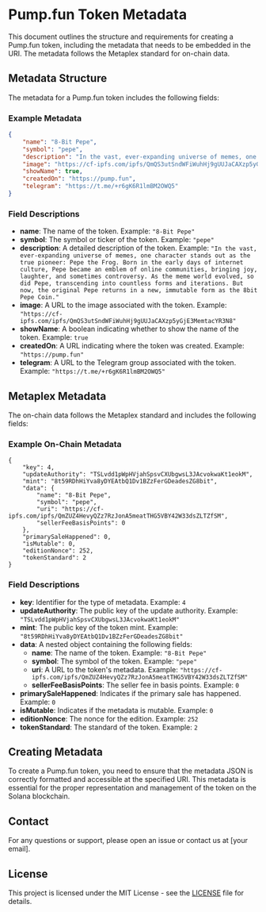 # Pump.fun Token Metadata

This document outlines the structure and requirements for creating a Pump.fun token, including the metadata that needs to be embedded in the URI. The metadata follows the Metaplex standard for on-chain data.

## Metadata Structure

The metadata for a Pump.fun token includes the following fields:

### Example Metadata

```json
{
    "name": "8-Bit Pepe",
    "symbol": "pepe",
    "description": "In the vast, ever-expanding universe of memes, one character stands out as the true pioneer: Pepe the Frog. Born in the early days of internet culture, Pepe became an emblem of online communities, bringing joy, laughter, and sometimes controversy. As the meme world evolved, so did Pepe, transcending into countless forms and iterations. But now, the original Pepe returns in a new, immutable form as the 8bit Pepe Coin.",
    "image": "https://cf-ipfs.com/ipfs/QmQS3utSndWFiWuhHj9gUUJaCAXzp5yGjE3MemtacYR3N8",
    "showName": true,
    "createdOn": "https://pump.fun",
    "telegram": "https://t.me/+r6gK6R1lmBM2OWQ5"
}
```

### Field Descriptions

- **name**: The name of the token. Example: `"8-Bit Pepe"`
- **symbol**: The symbol or ticker of the token. Example: `"pepe"`
- **description**: A detailed description of the token. Example: `"In the vast, ever-expanding universe of memes, one character stands out as the true pioneer: Pepe the Frog. Born in the early days of internet culture, Pepe became an emblem of online communities, bringing joy, laughter, and sometimes controversy. As the meme world evolved, so did Pepe, transcending into countless forms and iterations. But now, the original Pepe returns in a new, immutable form as the 8bit Pepe Coin."`
- **image**: A URL to the image associated with the token. Example: `"https://cf-ipfs.com/ipfs/QmQS3utSndWFiWuhHj9gUUJaCAXzp5yGjE3MemtacYR3N8"`
- **showName**: A boolean indicating whether to show the name of the token. Example: `true`
- **createdOn**: A URL indicating where the token was created. Example: `"https://pump.fun"`
- **telegram**: A URL to the Telegram group associated with the token. Example: `"https://t.me/+r6gK6R1lmBM2OWQ5"`

## Metaplex Metadata

The on-chain data follows the Metaplex standard and includes the following fields:

### Example On-Chain Metadata

```
{
    "key": 4,
    "updateAuthority": "TSLvdd1pWpHVjahSpsvCXUbgwsL3JAcvokwaKt1eokM",
    "mint": "8t59RDhHiYva8yDYEAtbQ1Dv1BZzFerGDeadesZG8bit",
    "data": {
        "name": "8-Bit Pepe",
        "symbol": "pepe",
        "uri": "https://cf-ipfs.com/ipfs/QmZUZ4HevyQZz7RzJonA5meatTHG5VBY42W33dsZLTZfSM",
        "sellerFeeBasisPoints": 0
    },
    "primarySaleHappened": 0,
    "isMutable": 0,
    "editionNonce": 252,
    "tokenStandard": 2
}
```

### Field Descriptions

- **key**: Identifier for the type of metadata. Example: `4`
- **updateAuthority**: The public key of the update authority. Example: `"TSLvdd1pWpHVjahSpsvCXUbgwsL3JAcvokwaKt1eokM"`
- **mint**: The public key of the token mint. Example: `"8t59RDhHiYva8yDYEAtbQ1Dv1BZzFerGDeadesZG8bit"`
- **data**: A nested object containing the following fields:
  - **name**: The name of the token. Example: `"8-Bit Pepe"`
  - **symbol**: The symbol of the token. Example: `"pepe"`
  - **uri**: A URL to the token's metadata. Example: `"https://cf-ipfs.com/ipfs/QmZUZ4HevyQZz7RzJonA5meatTHG5VBY42W33dsZLTZfSM"`
  - **sellerFeeBasisPoints**: The seller fee in basis points. Example: `0`
- **primarySaleHappened**: Indicates if the primary sale has happened. Example: `0`
- **isMutable**: Indicates if the metadata is mutable. Example: `0`
- **editionNonce**: The nonce for the edition. Example: `252`
- **tokenStandard**: The standard of the token. Example: `2`

## Creating Metadata

To create a Pump.fun token, you need to ensure that the metadata JSON is correctly formatted and accessible at the specified URI. This metadata is essential for the proper representation and management of the token on the Solana blockchain.

## Contact

For any questions or support, please open an issue or contact us at [your email].

## License

This project is licensed under the MIT License - see the [LICENSE](LICENSE) file for details.
